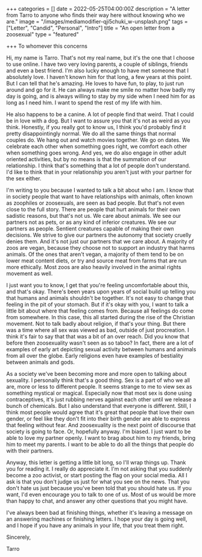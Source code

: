+++
categories = []
date = 2022-05-25T04:00:00Z
description = "A letter from Tarro to anyone who finds their way here without knowing who we are."
image = "/images/mediamodifier-qji5chuki_w-unsplash.png"
tags = ["Letter", "Candid", "Personal", "Intro"]
title = "An open letter from a zoosexual"
type = "featured"

+++
To whomever this concerns   
   
 Hi, my name is Tarro. That's not my real name, but it's the one that I choose to use online. I have two very loving parents, a couple of siblings, friends and even a best friend. I'm also lucky enough to have met someone that I absolutely love. I haven't known him for that long, a few years at this point. But I can tell that he's amazing. He loves to have fun, to play, to just run around and go for it. He can always make me smile no matter how badly my day is going, and is always willing to stay by my side when I need him for as long as I need him. I want to spend the rest of my life with him.   
   
 He also happens to be a canine. A lot of people find that weird. That I could be in love with a dog. But I want to assure you that it's not as weird as you think. Honestly, if you really got to know us, I think you'd probably find it pretty disappointingly normal. We do all the same things that normal couples do. We hang out and watch movies together. We go on dates. We celebrate each other when something goes right, we comfort each other when something goes wrong. And yes, we do also engage in other adult oriented activities, but by no means is that the summation of our relationship. I think that's something that a lot of people don't understand. I'd like to think that in your relationship you aren't just with your partner for the sex either.   
   
 I'm writing to you because I wanted to talk a bit about who I am. I know that in society people that want to have relationships with animals, often known as zoophiles or zoosexuals, are seen as bad people. But that's not even close to the full story. There are people that hurt animals for their own sadistic reasons, but that's not us. We care about animals. We see our partners not as pets, or as any kind of inferior creatures. We see our partners as people. Sentient creatures capable of making their own decisions. We strive to give our partners the autonomy that society cruelly denies them. And it's not just our partners that we care about. A majority of zoos are vegan, because they choose not to support an industry that harms animals. Of the ones that aren't vegan, a majority of them tend to be on lower meat content diets, or try and source meat from farms that are run more ethically. Most zoos are also heavily involved in the animal rights movement as well.   
   
 I just want you to know, I get that you're feeling uncomfortable about this, and that's okay. There's been years upon years of social build up telling you that humans and animals shouldn't be together. It's not easy to change that feeling in the pit of your stomach. But if it's okay with you, I want to talk a little bit about where that feeling comes from. Because all feelings do come from somewhere. In this case, this all started during the rise of the Christian movement. Not to talk badly about religion, if that's your thing. But there was a time where all sex was viewed as bad, outside of just procreation. I think it's fair to say that that was a bit of an over reach. Did you know that before then zoosexuality wasn't seen as so taboo? In fact, there are a lot of examples of early art depicting sexual activity between humans and animals from all over the globe. Early religions even have examples of bestiality between animals and gods.   
   
 As a society we've been becoming more and more open to talking about sexuality. I personally think that's a good thing. Sex is a part of who we all are, more or less to different people. It seems strange to me to view sex as something mystical or magical. Especially now that most sex is done using contraceptives, it's just rubbing nerves against each other until we release a bunch of chemicals. But I also understand that everyone is different. Still, I think most people would agree that it's great that people that love their own gender, or feel like they don't fit into their birth gender are able to express that feeling without fear. And zoosexuality is the next point of discourse that society is going to face. Or, hopefully anyway. I'm biased. I just want to be able to love my partner openly. I want to brag about him to my friends, bring him to meet my parents. I want to be able to do all the things that people do with their partners.  
   
 Anyway, this letter is getting a little bit long, so I'll wrap things up. Thank you for reading it. I really do appreciate it. I'm not asking that you suddenly become a zoo activist, or start posting the flag on your social media. All I ask is that you don't judge us just for what you see on the news. That you don't hate us just because you've been told that you should hate us. If you want, I'd even encourage you to talk to one of us. Most of us would be more than happy to chat, and answer any other questions that you might have.   
   
 I've always been bad at finishing things, whether it's leaving a message on an answering machines or finishing letters. I hope your day is going well, and I hope if you have any animals in your life, that you treat them right.   
   
 Sincerely,  
   
 Tarro